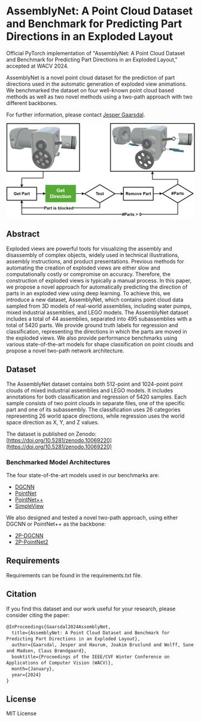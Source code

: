 # AssemblyNet: A Point Cloud Dataset and Benchmark for Predicting Part Directions in an Exploded Layout

Official PyTorch implementation of "AssemblyNet: A Point Cloud Dataset and Benchmark for Predicting Part Directions in an Exploded Layout," accepted at WACV 2024.

AssemblyNet is a novel point cloud dataset for the prediction of part directions used in the automatic generation of exploded view animations. We benchmarked the dataset on four well-known point cloud based methods as well as two novel methods using a two-path approach with two different backbones.

For further information, please contact [Jesper Gaarsdal](gaarsdal.jesper@gmail.com).

<img src='./figures/task-overview.png' width=800>

## Abstract
Exploded views are powerful tools for visualizing the assembly and disassembly of complex objects, widely used in technical illustrations, assembly instructions, and product presentations. Previous methods for automating the creation of exploded views are either slow and computationally costly or compromise on accuracy. Therefore, the construction of exploded views is typically a manual process. In this paper, we propose a novel approach for automatically predicting the direction of parts in an exploded view using deep learning. To achieve this, we introduce a new dataset, AssemblyNet, which contains point cloud data sampled from 3D models of real-world assemblies, including water pumps, mixed industrial assemblies, and LEGO models. 
The AssemblyNet dataset includes a total of 44 assemblies, separated into 495 subassemblies with a total of 5420 parts. We provide ground truth labels for regression and classification, representing the directions in which the parts are moved in the exploded views. We also provide performance benchmarks using various state-of-the-art models for shape classification on point clouds and propose a novel two-path network architecture.

## Dataset

The AssemblyNet dataset contains both 512-point and 1024-point point clouds of mixed industrial assemblies and LEGO models.
It includes annotations for both classification and regression of 5420 samples. Each sample consists of two point clouds in separate files, one of the specific part and one of its subassembly.
The classification uses 26 categories representing 26 world space directions, while regression uses the world space direction as X, Y, and Z values.

The dataset is published on Zenodo: [https://doi.org/10.5281/zenodo.10069220](https://doi.org/10.5281/zenodo.10069220)

### Benchmarked Model Architectures

The four state-of-the-art models used in our benchmarks are:

* [DGCNN](https://liuziwei7.github.io/projects/DGCNN)
* [PointNet](https://stanford.edu/~rqi/pointnet/)
* [PointNet++](https://stanford.edu/~rqi/pointnet2/)
* [SimpleView](https://github.com/princeton-vl/SimpleView)

We also designed and tested a novel two-path approach, using either DGCNN or PointNet++ as the backbone:

* [2P-DGCNN](./models/2p-dgcnn.py)
* [2P-PointNet2](./models/2p-pointnet2.py)

## Requirements

Requirements can be found in the requirements.txt file.

## Citation
If you find this dataset and our work useful for your research, please consider citing the paper:

	@InProceedings{Gaarsdal2024AssemblyNet,
	  title={AssemblyNet: A Point Cloud Dataset and Benchmark for Predicting Part Directions in an Exploded Layout},
	  author={Gaarsdal, Jesper and Haurum, Joakim Bruslund and Wolff, Sune and Madsen, Claus Brøndgaard},
	  booktitle={Proceedings of the IEEE/CVF Winter Conference on Applications of Computer Vision (WACV)},
	  month={January},
      year={2024}
	}

## License
MIT License